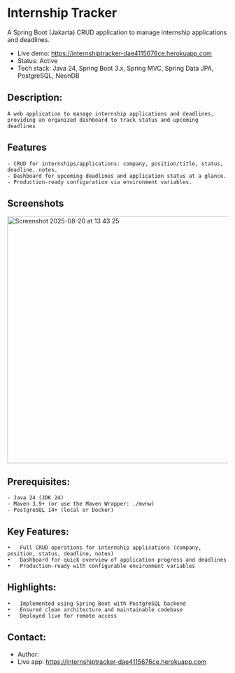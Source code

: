 # Internship Tracker

A Spring Boot (Jakarta) CRUD application to manage internship applications and deadlines.

- Live demo: https://internshiptracker-dae4115676ce.herokuapp.com
- Status: Active
- Tech stack: Java 24, Spring Boot 3.x, Spring MVC, Spring Data JPA, PostgreSQL, NeonDB

## Description:
	A web application to manage internship applications and deadlines, providing an organized dashboard to track status and upcoming deadlines

## Features
	- CRUD for internships/applications: company, position/title, status, deadline, notes.
	- Dashboard for upcoming deadlines and application status at a glance.
	- Production-ready configuration via environment variables.

## Screenshots
<img width="1325" height="564" alt="Screenshot 2025-08-20 at 13 43 25" src="https://github.com/user-attachments/assets/d22a9fba-b6bd-46f2-a776-52f54dcc0cfc" />

## Prerequisites:
	- Java 24 (JDK 24)
	- Maven 3.9+ (or use the Maven Wrapper: ./mvnw)
	- PostgreSQL 14+ (local or Docker)

## Key Features:
	•	Full CRUD operations for internship applications (company, position, status, deadline, notes)
	•	Dashboard for quick overview of application progress and deadlines
	•	Production-ready with configurable environment variables
 
## Highlights:

	•	Implemented using Spring Boot with PostgreSQL backend
	•	Ensured clean architecture and maintainable codebase
	•	Deployed live for remote access
 
## Contact:
- Author: <Adonay Merkonnen>
- Live app: https://internshiptracker-dae4115676ce.herokuapp.com
